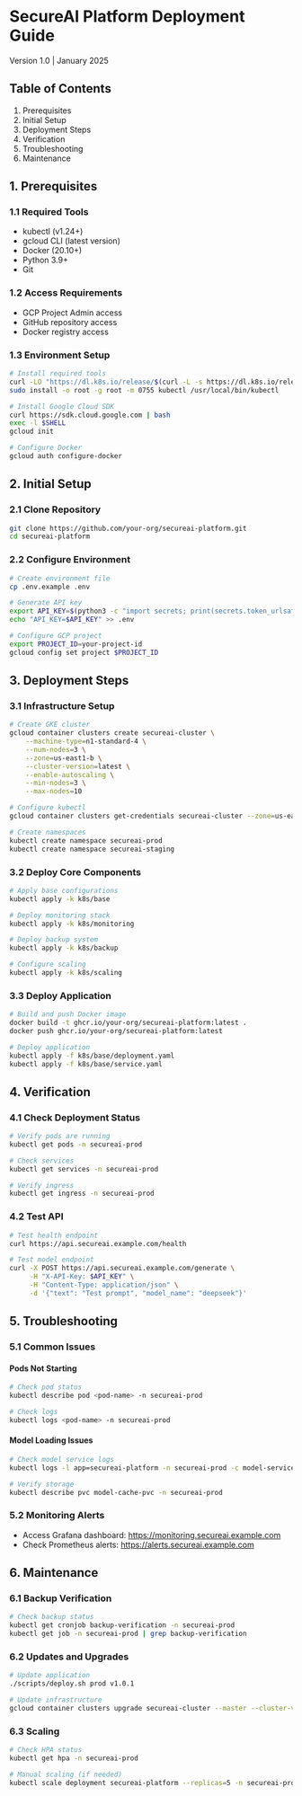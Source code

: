 # SecureAI Platform Deployment Guide
Version 1.0 | January 2025

## Table of Contents
1. Prerequisites
2. Initial Setup
3. Deployment Steps
4. Verification
5. Troubleshooting
6. Maintenance

## 1. Prerequisites

### 1.1 Required Tools
- kubectl (v1.24+)
- gcloud CLI (latest version)
- Docker (20.10+)
- Python 3.9+
- Git

### 1.2 Access Requirements
- GCP Project Admin access
- GitHub repository access
- Docker registry access

### 1.3 Environment Setup
```bash
# Install required tools
curl -LO "https://dl.k8s.io/release/$(curl -L -s https://dl.k8s.io/release/stable.txt)/bin/linux/amd64/kubectl"
sudo install -o root -g root -m 0755 kubectl /usr/local/bin/kubectl

# Install Google Cloud SDK
curl https://sdk.cloud.google.com | bash
exec -l $SHELL
gcloud init

# Configure Docker
gcloud auth configure-docker
```

## 2. Initial Setup

### 2.1 Clone Repository
```bash
git clone https://github.com/your-org/secureai-platform.git
cd secureai-platform
```

### 2.2 Configure Environment
```bash
# Create environment file
cp .env.example .env

# Generate API key
export API_KEY=$(python3 -c "import secrets; print(secrets.token_urlsafe(32))")
echo "API_KEY=$API_KEY" >> .env

# Configure GCP project
export PROJECT_ID=your-project-id
gcloud config set project $PROJECT_ID
```

## 3. Deployment Steps

### 3.1 Infrastructure Setup
```bash
# Create GKE cluster
gcloud container clusters create secureai-cluster \
    --machine-type=n1-standard-4 \
    --num-nodes=3 \
    --zone=us-east1-b \
    --cluster-version=latest \
    --enable-autoscaling \
    --min-nodes=3 \
    --max-nodes=10

# Configure kubectl
gcloud container clusters get-credentials secureai-cluster --zone=us-east1-b

# Create namespaces
kubectl create namespace secureai-prod
kubectl create namespace secureai-staging
```

### 3.2 Deploy Core Components
```bash
# Apply base configurations
kubectl apply -k k8s/base

# Deploy monitoring stack
kubectl apply -k k8s/monitoring

# Deploy backup system
kubectl apply -k k8s/backup

# Configure scaling
kubectl apply -k k8s/scaling
```

### 3.3 Deploy Application
```bash
# Build and push Docker image
docker build -t ghcr.io/your-org/secureai-platform:latest .
docker push ghcr.io/your-org/secureai-platform:latest

# Deploy application
kubectl apply -f k8s/base/deployment.yaml
kubectl apply -f k8s/base/service.yaml
```

## 4. Verification

### 4.1 Check Deployment Status
```bash
# Verify pods are running
kubectl get pods -n secureai-prod

# Check services
kubectl get services -n secureai-prod

# Verify ingress
kubectl get ingress -n secureai-prod
```

### 4.2 Test API
```bash
# Test health endpoint
curl https://api.secureai.example.com/health

# Test model endpoint
curl -X POST https://api.secureai.example.com/generate \
     -H "X-API-Key: $API_KEY" \
     -H "Content-Type: application/json" \
     -d '{"text": "Test prompt", "model_name": "deepseek"}'
```

## 5. Troubleshooting

### 5.1 Common Issues

#### Pods Not Starting
```bash
# Check pod status
kubectl describe pod <pod-name> -n secureai-prod

# Check logs
kubectl logs <pod-name> -n secureai-prod
```

#### Model Loading Issues
```bash
# Check model service logs
kubectl logs -l app=secureai-platform -n secureai-prod -c model-service

# Verify storage
kubectl describe pvc model-cache-pvc -n secureai-prod
```

### 5.2 Monitoring Alerts
- Access Grafana dashboard: https://monitoring.secureai.example.com
- Check Prometheus alerts: https://alerts.secureai.example.com

## 6. Maintenance

### 6.1 Backup Verification
```bash
# Check backup status
kubectl get cronjob backup-verification -n secureai-prod
kubectl get job -n secureai-prod | grep backup-verification
```

### 6.2 Updates and Upgrades
```bash
# Update application
./scripts/deploy.sh prod v1.0.1

# Update infrastructure
gcloud container clusters upgrade secureai-cluster --master --cluster-version=1.25
```

### 6.3 Scaling
```bash
# Check HPA status
kubectl get hpa -n secureai-prod

# Manual scaling (if needed)
kubectl scale deployment secureai-platform --replicas=5 -n secureai-prod
``` 